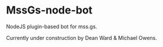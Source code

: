 MssGs-node-bot
==============

NodeJS plugin-based bot for mss.gs.

Currently under construction by Dean Ward & Michael Owens.